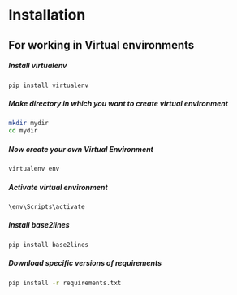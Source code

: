 # Installation
## For working in Virtual environments

##### Install virtualenv
```bash
pip install virtualenv
```
##### Make directory in which you want to create virtual environment
```bash
mkdir mydir
cd mydir
```
##### Now create your own Virtual Environment
```bash
virtualenv env
```
##### Activate virtual environment
```bash
\env\Scripts\activate
```
##### Install base2lines
```bash
pip install base2lines
```
##### Download specific versions of requirements
```bash
pip install -r requirements.txt
```